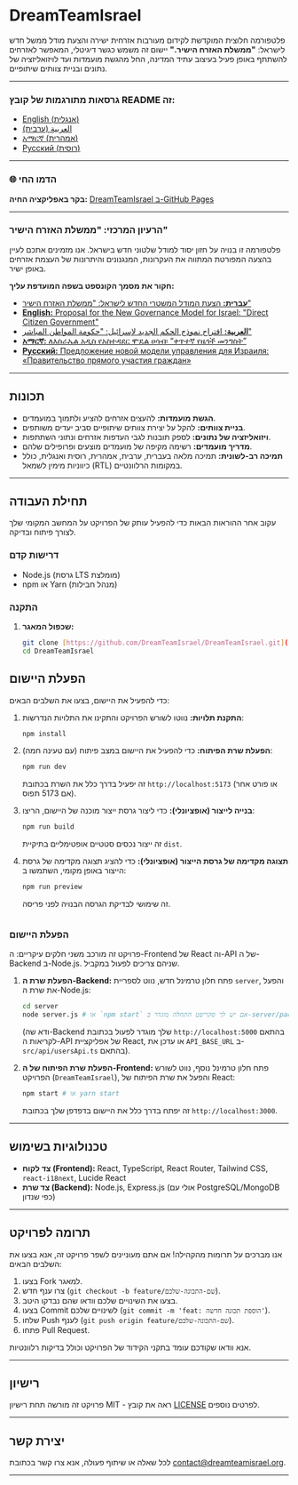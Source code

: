 # DreamTeamIsrael

פלטפורמה חלוצית המוקדשת לקידום מעורבות אזרחית ישירה והצעת מודל ממשל חדש לישראל: **"ממשלת האזרח הישיר."** יישום זה משמש כגשר דיגיטלי, המאפשר לאזרחים להשתתף באופן פעיל בעיצוב עתיד המדינה, החל מהגשת מועמדות ועד לויזואליזציה של נתונים ובניית צוותים שיתופיים.

---

### גרסאות מתורגמות של קובץ README זה:

* [English (אנגלית)](./README.md)
* [العربية (ערבית)](./README.ar.md)
* [አማርኛ (אמהרית)](./README.am.md)
* [Русский (רוסית)](./README.ru.md)

---

### 🌐 הדמו החי

**בקר באפליקציה החיה:** [DreamTeamIsrael ב-GitHub Pages](https://dreamteamisreal.github.io/DreamTeamIsreal/)

---

### הרעיון המרכזי: "ממשלת האזרח הישיר"

פלטפורמה זו בנויה על חזון יסוד למודל שלטוני חדש בישראל. אנו מזמינים אתכם לעיין בהצעה המפורטת המתווה את העקרונות, המנגנונים והיתרונות של העצמת אזרחים באופן ישיר.

**חקור את מסמך הקונספט בשפה המועדפת עליך:**

* [**עברית:** הצעת המודל המשטרי החדש לישראל: "ממשלת האזרח הישיר"](./concept_docs/concept_he.md)
* [**English:** Proposal for the New Governance Model for Israel: "Direct Citizen Government"](./concept_docs/concept_en.md)
* [**العربية:** اقتراح نموذج الحكم الجديد لإسرائيل: "حكومة المواطن المباشر"](./concept_docs/concept_ar.md)
* [**አማርኛ:** ለእስራኤል አዲስ የአስተዳደር ሞዴል ሀሳብ፡ “ቀጥተኛ የዜጎች መንግስት”](./concept_docs/concept_am.md)
* [**Русский:** Предложение новой модели управления для Израиля: «Правительство прямого участия граждан»](./concept_docs/concept_ru.md)

---

## תכונות

* **הגשת מועמדות:** להעצים אזרחים להציע ולתמוך במועמדים.
* **בניית צוותים:** להקל על יצירת צוותים שיתופיים סביב יעדים משותפים.
* **ויזואליזציה של נתונים:** לספק תובנות לגבי העדפות אזרחים ונתוני השתתפות.
* **מדריך מועמדים:** רשימה מקיפה של מועמדים מוצעים ופרופילים שלהם.
* **תמיכה רב-לשונית:** תמיכה מלאה בעברית, ערבית, אמהרית, רוסית ואנגלית, כולל כיווניות מימין לשמאל (RTL) במקומות הרלוונטיים.

---

## תחילת העבודה

עקוב אחר ההוראות הבאות כדי להפעיל עותק של הפרויקט על המחשב המקומי שלך לצורך פיתוח ובדיקה.

### דרישות קדם

* Node.js (גרסת LTS מומלצת)
* npm או Yarn (מנהל חבילות)

### התקנה

1.  **שכפול המאגר:**
    ```bash
    git clone [https://github.com/DreamTeamIsrael/DreamTeamIsrael.git](https://github.com/DreamTeamIsrael/DreamTeamIsrael.git)
    cd DreamTeamIsrael
    ```

## הפעלת היישום

כדי להפעיל את היישום, בצעו את השלבים הבאים:

1.  **התקנת תלויות:**
    נווטו לשורש הפרויקט והתקינו את התלויות הנדרשות:
    ```bash
    npm install
    ```

2.  **הפעלת שרת הפיתוח:**
    כדי להפעיל את היישום במצב פיתוח (עם טעינה חמה):
    ```bash
    npm run dev
    ```
    זה יפעיל בדרך כלל את השרת בכתובת `http://localhost:5173` (או פורט אחר אם 5173 תפוס).

3.  **בנייה לייצור (אופציונלי):**
    כדי ליצור גרסת ייצור מוכנה של היישום, הריצו:
    ```bash
    npm run build
    ```
    זה ייצור נכסים סטטיים אופטימליים בתיקיית `dist`.

4.  **תצוגה מקדימה של גרסת הייצור (אופציונלי):**
    כדי להציג תצוגה מקדימה של גרסת הייצור באופן מקומי, השתמשו ב:
    ```bash
    npm run preview
    ```
    זה שימושי לבדיקת הגרסה הבנויה לפני פריסה.
    ```

### הפעלת היישום

פרויקט זה מורכב משני חלקים עיקריים: ה-Frontend של React וה-API של ה-Backend ב-Node.js. שניהם צריכים לפעול במקביל.

1.  **הפעלת שרת ה-Backend:**
    פתח חלון טרמינל חדש, נווט לספריית `server`, והפעל את שרת ה-Node.js:
    ```bash
    cd server
    node server.js # או `npm start` אם יש לך סקריפט התחלה מוגדר ב-server/package.json
    ```
    (ודא שה-Backend שלך מוגדר לפעול בכתובת `http://localhost:5000` בהתאם לקריאות ה-API של אפליקציית React, או עדכן את `API_BASE_URL` ב-`src/api/usersApi.ts` בהתאם).

2.  **הפעלת שרת הפיתוח של ה-Frontend:**
    פתח חלון טרמינל נוסף, נווט לשורש הפרויקט (`DreamTeamIsrael`), והפעל את שרת הפיתוח של React:
    ```bash
    npm start # או yarn start
    ```
    זה יפתח בדרך כלל את היישום בדפדפן שלך בכתובת `http://localhost:3000`.

---

## טכנולוגיות בשימוש

* **צד לקוח (Frontend):** React, TypeScript, React Router, Tailwind CSS, `react-i18next`, Lucide React
* **צד שרת (Backend):** Node.js, Express.js (אולי עם PostgreSQL/MongoDB כפי שנדון)

---

## תרומה לפרויקט

אנו מברכים על תרומות מהקהילה! אם אתם מעוניינים לשפר פרויקט זה, אנא בצעו את השלבים הבאים:

1.  בצעו Fork למאגר.
2.  צרו ענף חדש (`git checkout -b feature/שם-התכונה-שלכם`).
3.  בצעו את השינויים שלכם וודאו שהם נבדקו היטב.
4.  בצעו Commit לשינויים שלכם (`git commit -m 'feat: הוספת תכונה חדשה'`).
5.  שלחו Push לענף (`git push origin feature/שם-התכונה-שלכם`).
6.  פתחו Pull Request.

אנא וודאו שקודכם עומד בתקני הקידוד של הפרויקט וכולל בדיקות רלוונטיות.

---

## רישיון

פרויקט זה מורשה תחת רישיון MIT - ראה את קובץ [LICENSE](LICENSE) לפרטים נוספים.

---

## יצירת קשר

לכל שאלה או שיתוף פעולה, אנא צרו קשר בכתובת [contact@dreamteamisrael.org](mailto:contact@dreamteamisrael.org).

---
